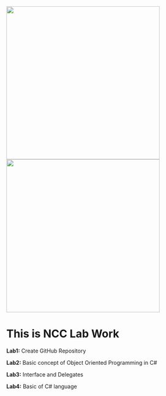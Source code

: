 
<div markdown="1" display="block">
    <img src="https://avatars.githubusercontent.com/u/6848264?v=4" width="400">
    <img src="https://avatars.githubusercontent.com/u/6848264?v=4" width="400">
</div>


# This is NCC Lab Work 

**Lab1:** Create GitHub Repository 

**Lab2:** Basic concept of Object Oriented Programming in C#

**Lab3:** Interface and Delegates

**Lab4:** Basic of C# language 

